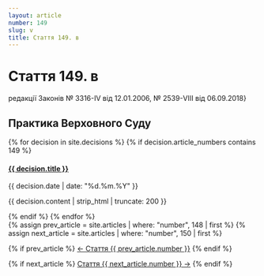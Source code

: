```yaml
---
layout: article
number: 149
slug: v
title: Стаття 149. в
---
```


# Стаття 149. в

редакції Законів № 3316-IV від 12.01.2006, № 2539-VIII від 06.09.2018}

## Практика Верховного Суду

<div class="decisions-container">
{% for decision in site.decisions %}
  {% if decision.article_numbers contains 149 %}
    <div class="decision-item">
      <h4><a href="{{ decision.url }}">{{ decision.title }}</a></h4>
      <p class="decision-date">{{ decision.date | date: "%d.%m.%Y" }}</p>
      <p class="decision-excerpt">{{ decision.content | strip_html | truncate: 200 }}</p>
    </div>
  {% endif %}
{% endfor %}
</div>

<div class="article-navigation">
  {% assign prev_article = site.articles | where: "number", 148 | first %}
  {% assign next_article = site.articles | where: "number", 150 | first %}
  
  {% if prev_article %}
    <a href="{{ prev_article.url }}" class="prev-article">← Стаття {{ prev_article.number }}</a>
  {% endif %}
  
  {% if next_article %}
    <a href="{{ next_article.url }}" class="next-article">Стаття {{ next_article.number }} →</a>
  {% endif %}
</div>
